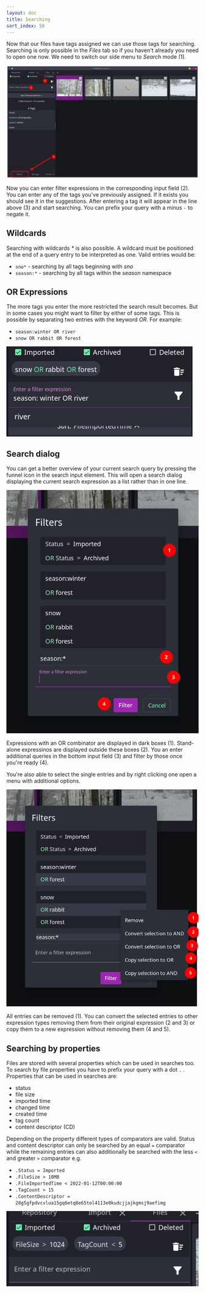 ```yaml
---
layout: doc
title: Searching
sort_index: 50
---
```


Now that our files have tags assigned we can use those tags for searching. 
Searching is only possible in the *Files* tab so if you haven't already you
need to open one now.
We need to switch our side menu to *Search* mode (1).

![](/assets/images/mediarepo-search.png)

Now you can enter filter expressions in the corresponding input field (2).
You can enter any of the tags you've previously assigned. If it exists
you should see it in the suggestions.
After entering a tag it will appear in the line above (3) and start
searching. You can prefix your query with a minus `-` to negate it.

## Wildcards

Searching with wildcards *\** is also possible. A wildcard must be positioned
at the end of a query entry to be interpreted as one. Valid entries would be:

- `sno*` - searching by all tags beginning with *sno*
- `season:*` - searching by all tags within the *season* namespace

## OR Expressions

The more tags you enter the more restricted the search result becomes.
But in some cases you might want to filter by either of some tags.
This is possible by separating two entries with the keyword *OR*.
For example:

- `season:winter OR river`
- `snow OR rabbit OR forest`

![](/assets/images/search-with-or.png)

## Search dialog

You can get a better overview of your current search query by pressing the
funnel icon in the search input element.
This will open a search dialog displaying the current search expression as
a list rather than in one line.

![](/assets/images/filter-dialog.png)

Expressions with an OR combinator are displayed in dark boxes (1).
Stand-alone expressinos are displayed outside these boxes (2).
You an enter additional queries in the bottom input field (3) and filter
by those once you're ready (4).

You're also able to select the single entries and by right clicking one 
open a menu with additional options.

![](/assets/images/search-dialog-contextmenu.png)

All entries can be removed (1). You can convert the selected entries to other
expression types removing them from their original expression (2 and 3) or
copy them to a new expression without removing them (4 and 5).

## Searching by properties

Files are stored with several properties which can be used in searches too.
To search by file properties you have to prefix your query with a dot `.` .
Properties that can be used in searches are:

- status
- file size
- imported time
- changed time
- created time
- tag count
- content descriptor (CD)

Depending on the property different types of comparators are valid.
Status and content descriptor can only be searched by an equal `=` comparator
while the remaining entries can also additionally 
be searched with the less `<` and greater `>` comparator e.g.

- `.Status = Imported`
- `.FileSize > 10MB`
- `.FileImportedTime < 2022-01-12T00:00:00`
- `.TagCount > 15`
- `.ContentDescriptor = 28g5gfpdvcvlua15gq6etq8e65tol4113e0kudcjjajkgmsj9aefimg`

![](/assets/images/property-filters.png)
